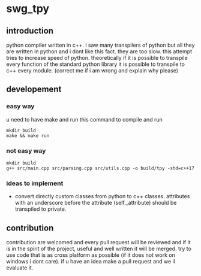 # swg_tpy

## introduction
python compiler written in c++. i saw many transpilers of python but all they are written in python and i dont like this fact. they are too slow. this attempt tries to increase speed of python. theoretically if it is possible to transpile every function of the standard python library it is possible to transpile to c++ every module. (correct me if i am wrong and explain why please)

## developement
### easy way
u need to have make and run this command to compile and run
```
mkdir build
make && make run
```
### not easy way
```
mkdir build
g++ src/main.cpp src/parsing.cpp src/utils.cpp -o build/tpy -std=c++17
```

### ideas to implement 
- convert directly custom classes from python to c++ classes. attributes with an underscore before the attribute (self._attribute) should be transpiled to private.

## contribution
contribution are welcomed and every pull request will be reviewed and if it is in the spirit of the project, useful and well written it will be merged. try to use code that is as cross platform as possible (if it does not work on windows i dont care). if u have an idea make a pull request and we ll evaluate it.

